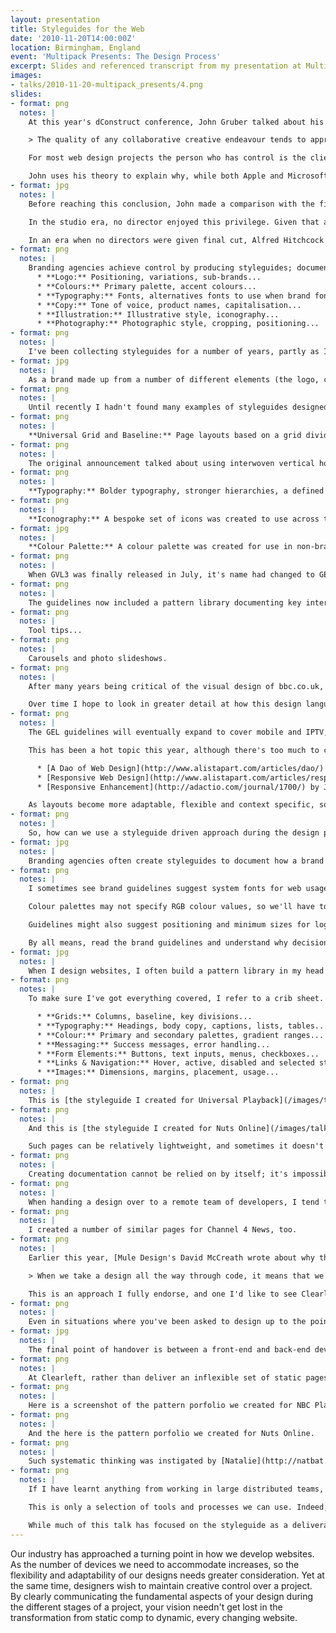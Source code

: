 ```yaml
---
layout: presentation
title: Styleguides for the Web
date: '2010-11-20T14:00:00Z'
location: Birmingham, England
event: 'Multipack Presents: The Design Process'
excerpt: Slides and referenced transcript from my presentation at Multipack Presents
images:
- talks/2010-11-20-multipack_presents/4.png
slides:
- format: png
  notes: |
    At this year's dConstruct conference, John Gruber talked about his ['Auteur Theory of Design'](http://2010.dconstruct.org/speakers/john-gruber):

    > The quality of any collaborative creative endeavour tends to approach the level of taste of whoever has control.

    For most web design projects the person who has control is the client, although when working with large organisations it is rarely one person but a number of stakeholders. In fact, I would argue that in most cases, it's members of the development team (often working within tight budgets and time constraints) that really dictate the quality of the final product.

    John uses his theory to explain why, while both Apple and Microsoft employ talented designers and engineers, it is widely accepted that Apple design better products. John's theory suggests that the CEO's taste and appreciation for design will ultimately dictate the quality of their company's products.
- format: jpg
  notes: |
    Before reaching this conclusion, John made a comparison with the film industry. While the director is seen to be the author of a film, often meddling studio executives determine the final cut, and thus the quality of the film. Some directors are given a clause in their contract that allows them to have the final cut -- the film they turn in is the film that gets released.

    In the studio era, no director enjoyed this privilege. Given that a film is made in the editing room, Alfred Hitchcock storyboarded his films before shooting, meaning they could only be edited one way that made narrative sense.

    In an era when no directors were given final cut, Alfred Hitchcock found a way to achieve it all the same. And that is what I'll be advocating today; finding ways to exert creative control and lessen the impact later decisions may have on the quality of the final product.
- format: png
  notes: |
    Branding agencies achieve control by producing styleguides; documents that explain how a brand is constructed, often using examples of how to use -- and how not to use -- the various brand assets they've created. These may include the following guidance:
      * **Logo:** Positioning, variations, sub-brands...
      * **Colours:** Primary palette, accent colours...
      * **Typography:** Fonts, alternatives fonts to use when brand fonts are not available...
      * **Copy:** Tone of voice, product names, capitalisation...
      * **Illustration:** Illustrative style, iconography...
      * **Photography:** Photographic style, cropping, positioning...
- format: png
  notes: |
    I've been collecting styleguides for a number of years, partly as I'm interested in branding and corporate identity, but also to refer to when creating my own guidelines. One of my favourites is that created for Skype.
- format: jpg
  notes: |
    As a brand made up from a number of different elements (the logo, clouds, rainbows, illustrations and sometimes photography), it would be easy for the brand to become diluted should these not be consistently applied. Skype's guidelines explain how each component is constructed before providing examples. The visual styleguide, <cite>How We Look</cite>, is accompanied by a separate document, <cite>How We Think</cite>, which focuses on messaging and tone of voice.
- format: png
  notes: |
    Until recently I hadn't found many examples of styleguides designed especially for the web. However, in February, the BBC announced it was [updating its global visual language](http://www.bbc.co.uk/blogs/bbcinternet/2010/02/a_new_global_visual_language_f.html); GVL3 would use an underlying design philosophy to produce a set of world-class design standards that designers across the corporation would work to. Nine founding design principles (which [I've written about previously](/2010/02/bbc_online_gvl)) where distilled into the essence of a new visual style.
- format: png
  notes: |
    **Universal Grid and Baseline:** Page layouts based on a grid divided into 61 x 16px vertical units (which can be further divided into columns) and an 8px baseline grid to help vertically align page components.
- format: png
  notes: |
    The original announcement talked about using interwoven vertical horizontal and vertical bands, and showed examples of a persistent right-hand column, yet this never materialised.
- format: png
  notes: |
    **Typography:** Bolder typography, stronger hierarchies, a defined set of font sizes and a move away from Verdana to using Helvetica Neue/Arial for both headers and body copy. The corporation's brand typeface, Gill Sans, can now be used in masthead areas too.
- format: png
  notes: |
    **Iconography:** A bespoke set of icons was created to use across the site, based on the proportions of Gill Sans.
- format: jpg
  notes: |
    **Colour Palette:** A colour palette was created for use in non-branded areas of the site (such as the homepage and search pages). This has yet to appear in the final guidelines, but may do when these non-branded areas get redesigned.
- format: png
  notes: |
    When GVL3 was finally released in July, it's name had changed to GEL ([Global Experience Language](http://bbc.co.uk/gel/)), an acceptance that the web is equally as much about interaction and behaviour as it is visual design.
- format: png
  notes: |
    The guidelines now included a pattern library documenting key interactions used across the site such as auto suggest in search fields...
- format: png
  notes: |
    Tool tips...
- format: png
  notes: |
    Carousels and photo slideshows.
- format: png
  notes: |
    After many years being critical of the visual design of bbc.co.uk, GEL exceeded my wildest expectations, and I've been following the roll out of 'gelled' websites on [a dedicated website](https://gelled.paulrobertlloyd.com/).

    Over time I hope to look in greater detail at how this design language is being adopted. I'm also interested to see how the BBC manages to ensure conformity across the site while allowing for enough flexibility for different brand and design requirements.
- format: png
  notes: |
    The GEL guidelines will eventually expand to cover mobile and IPTV, although the guidelines don't yet cover any aspect of responsive (or adaptive) design.

    This has been a hot topic this year, although there's too much to cover today. Instead I encourage you to read these excellent articles:

      * [A Dao of Web Design](http://www.alistapart.com/articles/dao/) by John Allsopp
      * [Responsive Web Design](http://www.alistapart.com/articles/responsive-web-design/) by Ethan Marcotte
      * [Responsive Enhancement](http://adactio.com/journal/1700/) by Jeremy Keith

    As layouts become more adaptable, flexible and context specific, so individual components will become the focus of our design. It is therefore essential to get the foundational aspects of our designs right. Styleguides allow us to do that.
- format: png
  notes: |
    So, how can we use a styleguide driven approach during the design process? It's usually at the points where designs are handed over between different people and teams that the details can get lost, so I will focus on those exchanges.
- format: jpg
  notes: |
    Branding agencies often create styleguides to document how a brand should be used, although they tend not to offer much guidance around web usage, meaning we need to fill in the gaps ourselves.
- format: png
  notes: |
    I sometimes see brand guidelines suggest system fonts for web usage. While these may be helpful when creating [font-stacks](http://web.archive.org/web/20101030144803/http://unitinteractive.com/blog/2008/06/26/better-css-font-stacks/), the brand typeface might be available to use with `@font-face` (licences permitting), or more suitable alternatives may be found on services like [Fontdeck](http://fontdeck.com) or [Typekit](https://typekit.com). Guidelines might stipulate font sizes, but on-screen we may need larger text to improve legibility.

    Colour palettes may not specify RGB colour values, so we'll have to figure these out ourselves. Is the palette even suitable for online use? Yellow on white might look great in print, but on the web we need to consider accessibility issues such as text contrast.

    Guidelines might also suggest positioning and minimum sizes for logos. For example, [Channel 4's guidelines](http://www.channel4.com/about_c4/styleguide/) stipulates that it's logo should be positioned in the middle right, but this is unlikely to work online. Most logos are now designed to work on screen and at small sizes, but this isn't always the case, either.

    By all means, read the brand guidelines and understand why decisions have been taken, but use common sense and be prepared to bend the rules when necessary.
- format: jpg
  notes: |
    When I design websites, I often build a pattern library in my head as I go. I've now started to document these alongside my layouts, pulling together a page that lists these different components. Creating this page forces you to think about a design and helps you apply styles consistently. It can also be used as a starting point for front-end development, and to compare the final build with the original design.
- format: png
  notes: |
    To make sure I've got everything covered, I refer to a crib sheet. This includes:

      * **Grids:** Columns, baseline, key divisions...
      * **Typography:** Headings, body copy, captions, lists, tables...
      * **Colour:** Primary and secondary palettes, gradient ranges...
      * **Messaging:** Success messages, error handling...
      * **Form Elements:** Buttons, text inputs, menus, checkboxes...
      * **Links & Navigation:** Hover, active, disabled and selected states...
      * **Images:** Dimensions, margins, placement, usage...
- format: png
  notes: |
    This is [the styleguide I created for Universal Playback](/images/talks/2010-11-20-multipack_presents/styleguide_universal_playback.png).
- format: png
  notes: |
    And this is [the styleguide I created for Nuts Online](/images/talks/2010-11-20-multipack_presents/styleguide_nuts_online.png).

    Such pages can be relatively lightweight, and sometimes it doesn't make sense to include all components listed in my crib sheet.
- format: png
  notes: |
    Creating documentation cannot be relied on by itself; it's impossible to convey the subtleties of an interactive medium in a flat design file. Having a handover meeting between the designer and front-end developer before commencing build, followed up with regular design reviews, will ensure the design is understood and any issues that may arise can be easily solved.
- format: png
  notes: |
    When handing a design over to a remote team of developers, I tend to document more of my design, possibly even formalising it a little too. This is the styleguide I created for the University of Wales, where I tried to use CSS notation to bridge the gap between design and code.
- format: png
  notes: |
    I created a number of similar pages for Channel 4 News, too.
- format: png
  notes: |
    Earlier this year, [Mule Design's David McCreath wrote about why they don't deliver image comps](http://weblog.muledesign.com/2010/08/why_we_dont_deliver_photoshop_files.php) to clients:

    > When we take a design all the way through code, it means that we have spent the time testing the solutions proposed by our strategy, IA and visual design work.

    This is an approach I fully endorse, and one I'd like to see Clearleft and other web design agencies adopt too.
- format: png
  notes: |
    Even in situations where you've been asked to design up to the point of a flat image, I think it's a good idea to deliver a baseline set of styles in a HTML file, too. I have in mind building a common HTML boilerplate file that I can easily style to match any design provided in such image comps.
- format: jpg
  notes: |
    The final point of handover is between a front-end and back-end developer.
- format: png
  notes: |
    At Clearleft, rather than deliver an inflexible set of static pages, we present our code as a series of modular components (a 'pattern portfolio') that can be assembled into different configurations and page layouts as required. We often provide a number of reference pages created from these components too.
- format: png
  notes: |
    Here is a screenshot of the pattern porfolio we created for NBC Playback.
- format: png
  notes: |
    And the here is the pattern porfolio we created for Nuts Online.
- format: png
  notes: |
    Such systematic thinking was instigated by [Natalie](http://natbat.net/), yet this is something we continually iterate upon; [Jeremy](https://adactio.com/) now includes a 'pattern primer'; a collection of markup snippets that can be used anywhere in a site. This seems very much in the spirit of Alfred Hitchcock.
- format: png
  notes: |
    If I have learnt anything from working in large distributed teams, it's that communication is key. The techniques shown here are only part of that equation, and should be adapted to suit each project.

    This is only a selection of tools and processes we can use. Indeed, I think as a community we should not only share how we generate ideas and produce design concepts, but also discuss how we communicate these ideas with clients and developers. There is still so much to learn.

    While much of this talk has focused on the styleguide as a deliverable, I hope the underlying theme has been to underline the importance of communicating the complexities inherent within an interactive medium like the web. Simply presenting flat image comps is by no means enough -- it's only the start.
---
```

Our industry has approached a turning point in how we develop websites. As the number of devices we need to accommodate increases, so the flexibility and adaptability of our designs needs greater consideration. Yet at the same time, designers wish to maintain creative control over a project. By clearly communicating the fundamental aspects of your design during the different stages of a project, your vision needn't get lost in the transformation from static comp to dynamic, every changing website.
